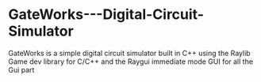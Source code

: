 # GateWorks---Digital-Circuit-Simulator
GateWorks is a simple digital circuit simulator built in C++ using the Raylib Game dev library for C/C++ and the Raygui immediate mode GUI for all the Gui part
